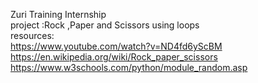 Zuri Training Internship<br/>
project :Rock ,Paper and Scissors using loops<br/>
 resources:<br/>
https://www.youtube.com/watch?v=ND4fd6yScBM<br/>
https://en.wikipedia.org/wiki/Rock_paper_scissors<br/>
https://www.w3schools.com/python/module_random.asp

